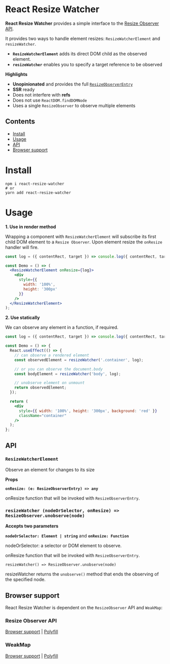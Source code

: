 # React Resize Watcher

**React Resize Watcher** provides a simple interface to the [Resize Observer API](https://developer.mozilla.org/en-US/docs/Web/API/ResizeObserver).

It provides two ways to handle element resizes: `ResizeWatcherElement` and `resizeWatcher`.

- **`ResizeWatcherElement`** adds its direct DOM child as the observed element.
- **`resizeWatcher`** enables you to specify a target reference to be observed

**Highlights**

- **Unopinionated** and provides the full [`ResizeObserverEntry`](https://developer.mozilla.org/en-US/docs/Web/API/ResizeObserverEntry)
- **SSR** ready
- Does not interfere with **refs**
- Does not use `ReactDOM.findDOMNode`
- Uses a single `ResizeObserver` to observe multiple elements

## Contents

- [Install](#install)
- [Usage](#usage)
- [API](#api)
- [Browser support](#browser_support)

# Install

```
npm i react-resize-watcher
# or
yarn add react-resize-watcher
```

# Usage
**1. Use in render method**

Wrapping a component with `ResizeWatcherElement` will subscribe its first child DOM element to a `Resize Observer`.
Upon element resize the `onResize` handler will fire.

```jsx
const log = ({ contentRect, target }) => console.log({ contentRect, target });

const Demo = () => (
  <ResizeWatcherElement onResize={log}>
    <div
      style={{
        width: '100%',
        height: '300px'
      }}
    />
  </ResizeWatcherElement>
);
```

**2. Use statically**

We can observe any element in a function, if required.

```jsx
const log = ({ contentRect, target }) => console.log({ contentRect, target });

const Demo = () => {
  React.useEffect(() => {
    // can observe a rendered element
    const observedElement = resizeWatcher('.container', log);

    // or you can observe the document.body
    const bodyElement = resizeWatcher('body', log);

    // unobserve element on unmount
    return observedElement;
  });

  return (
    <div
      style={{ width: '100%', height: '300px', background: 'red' }}
      className="container"
    />
  );
};
```

## API

### `ResizeWatcherElement`

Observe an element for changes to its size

**Props**

**`onResize: (e: ResizeObserverEntry) => any`**

onResize function that will be invoked with `ResizeObserverEntry`.

### `resizeWatcher (nodeOrSelector, onResize) => ResizeObserver.unobserve(node)`

**Accepts two parameters**

**`nodeOrSelector: Element | string`** and **`onResize: Function`**

nodeOrSelector: a selector or DOM element to observe.

onResize function that will be invoked with `ResizeObserverEntry`.

`resizeWatcher() => ResizeObserver.unobserve(node)`

resizeWatcher returns the `unobserve()` method that ends the observing of the specified node.

## Browser support

React Resize Watcher is dependent on the `ResizeObserver` API and `WeakMap`:

### Resize Observer API

[Browser support](https://developer.mozilla.org/en-US/docs/Web/API/Resize_Observer_API#Browser_compatibility) | [Polyfill](https://www.npmjs.com/package/resize-observer-polyfill)

### WeakMap

[Browser support](https://developer.mozilla.org/en-US/docs/Web/JavaScript/Reference/Global_Objects/WeakMap#Browser_compatibility) | [Polyfill](https://www.npmjs.com/package/weakmap-polyfill)